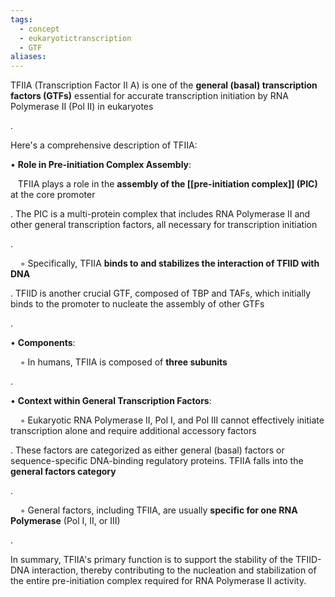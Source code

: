 ```yaml
---
tags:
  - concept
  - eukaryotictranscription
  - GTF
aliases:
---
```




TFIIA (Transcription Factor II A) is one of the **general (basal) transcription factors (GTFs)** essential for accurate transcription initiation by RNA Polymerase II (Pol II) in eukaryotes

.

Here's a comprehensive description of TFIIA:

• **Role in Pre-initiation Complex Assembly**:

   TFIIA plays a role in the **assembly of the [[pre-initiation complex]] (PIC)** at the core promoter

. The PIC is a multi-protein complex that includes RNA Polymerase II and other general transcription factors, all necessary for transcription initiation

.

    ◦ Specifically, TFIIA **binds to and stabilizes the interaction of TFIID with DNA**

. TFIID is another crucial GTF, composed of TBP and TAFs, which initially binds to the promoter to nucleate the assembly of other GTFs

.

• **Components**:

    ◦ In humans, TFIIA is composed of **three subunits**

.

• **Context within General Transcription Factors**:

    ◦ Eukaryotic RNA Polymerase II, Pol I, and Pol III cannot effectively initiate transcription alone and require additional accessory factors

. These factors are categorized as either general (basal) factors or sequence-specific DNA-binding regulatory proteins. TFIIA falls into the **general factors category**

.

    ◦ General factors, including TFIIA, are usually **specific for one RNA Polymerase** (Pol I, II, or III)

.

In summary, TFIIA's primary function is to support the stability of the TFIID-DNA interaction, thereby contributing to the nucleation and stabilization of the entire pre-initiation complex required for RNA Polymerase II activity.

